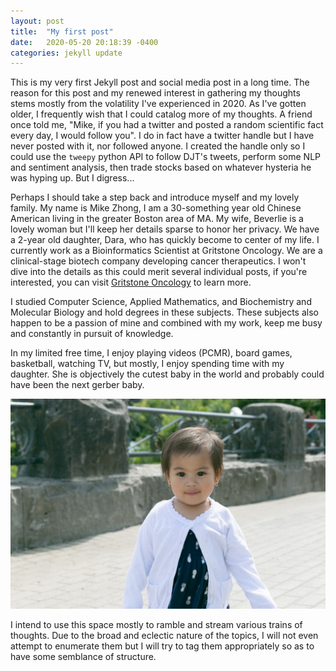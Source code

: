 ```yaml
---
layout: post
title:  "My first post"
date:   2020-05-20 20:18:39 -0400
categories: jekyll update
---
```


This is my very first Jekyll post and social media post in a long time. The
reason for this post and my renewed interest in gathering my thoughts stems
mostly from the volatility I've experienced in 2020. As I've gotten older, I
frequently wish that I could catalog more of my thoughts. A friend once told me,
"Mike, if you had a twitter and posted a random scientific fact every day, I
would follow you". I do in fact have a twitter handle but I have never posted
with it, nor followed anyone.  I created the handle only so I could use the
`tweepy` python API to follow DJT's tweets, perform some NLP and sentiment
analysis, then trade stocks based on whatever hysteria he was hyping up. But I
digress...

Perhaps I should take a step back and introduce myself and my lovely family. My
name is Mike Zhong, I am a 30-something year old Chinese American living in the
greater Boston area of MA. My wife, Beverlie is a lovely woman but I'll keep her
details sparse to honor her privacy. We have a 2-year old daughter, Dara, who
has quickly become to center of my life. I currently work as a Bioinformatics
Scientist at Gritstone Oncology. We are a clinical-stage biotech company
developing cancer therapeutics. I won't dive into the details as this could
merit several individual posts, if you're interested, you can visit [Gritstone
Oncology][gritstone-oncology] to learn more.

I studied Computer Science, Applied Mathematics, and Biochemistry and Molecular
Biology and hold degrees in these subjects. These subjects also happen to be a
passion of mine and combined with my work, keep me busy and constantly in
pursuit of knowledge.

In my limited free time, I enjoy playing videos (PCMR), board games, basketball,
watching TV, but mostly, I enjoy spending time with my daughter. She is
objectively the cutest baby in the world and probably could have been the next
gerber baby.

![dara](/assets/dara/dara_01.jpg)

I intend to use this space mostly to ramble and stream various trains of
thoughts. Due to the broad and eclectic nature of the topics, I will not even
attempt to enumerate them but I will try to tag them appropriately so as to have
some semblance of structure.


[gritstone-oncology]: https://gritstoneoncology.com
